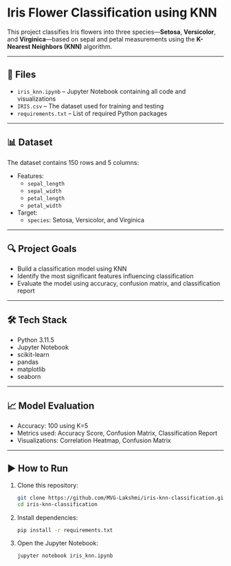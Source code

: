 # Iris Flower Classification using KNN

This project classifies Iris flowers into three species—**Setosa**, **Versicolor**, and **Virginica**—based on sepal and petal measurements using the **K-Nearest Neighbors (KNN)** algorithm.

---

## 📁 Files

- `iris_knn.ipynb` – Jupyter Notebook containing all code and visualizations
- `IRIS.csv` – The dataset used for training and testing
- `requirements.txt` – List of required Python packages

---

## 📊 Dataset

The dataset contains 150 rows and 5 columns:

- Features:
  - `sepal_length`
  - `sepal_width`
  - `petal_length`
  - `petal_width`
- Target:
  - `species`: Setosa, Versicolor, and Virginica

---

## 🔍 Project Goals

- Build a classification model using KNN
- Identify the most significant features influencing classification
- Evaluate the model using accuracy, confusion matrix, and classification report

---

## 🛠️ Tech Stack

- Python 3.11.5
- Jupyter Notebook
- scikit-learn
- pandas
- matplotlib
- seaborn

---

## 📈 Model Evaluation

- Accuracy: 100 using K=5
- Metrics used: Accuracy Score, Confusion Matrix, Classification Report
- Visualizations: Correlation Heatmap, Confusion Matrix

---

## ▶️ How to Run

1. Clone this repository:
   ```bash
   git clone https://github.com/MVG-Lakshmi/iris-knn-classification.git
   cd iris-knn-classification

2. Install dependencies:
   ```bash
   pip install -r requirements.txt

3. Open the Jupyter Notebook:
   ```bash
   jupyter notebook iris_knn.ipynb
